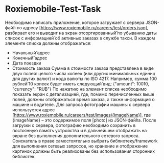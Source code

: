 # Roxiemobile-Test-Task
Необходимо написать приложение, которое загружает с сервера JSON-фай̆л по адресу [https://www.roxiemobile.ru/careers/test/orders.json],
разбирает его и выводит на экран отсортированный̆ по убыванию даты список с информацией̆ об активных заказах в службе такси. 
В каждом элементе списка должны отображаться:
- Начальный̆ адрес
- Конечный̆ адрес
- Дата поездки
- Стоимость заказа
Сумма в стоимости заказа представлена в виде двух полей̆: целого числа копеек (или других минимальных единиц для других валют) и кода валюты по ISO 4217. 
Например, сумма 100 рублей̆ 10 копеек будет иметь следующий̆ вид:
{"amount": 10010, "currency": "RUB"}
По нажатию на элемент списка необходимо показать экран с детализацией, где, помимо перечисленных выше полей, 
должны отображаться время заказа, а также информация о машине и водителе.
Для запроса фотографии машины с сервера используется адрес [https://www.roxiemobile.ru/careers/test/images/{imageName}],
где {imageName} – это содержимое поля [photo] из JSON-фай̆ла. После загрузки с сервера, 
фотографию необходимо сохранить в постоянную память устройства и в дальнейшем отображать на экране без выполнения дополнительного сетевого запроса.
Соискатель в праве самостоятельно выбрать библиотеку/framework для выполнения сетевых запросов, 
но хранение и отображение картинок должны быть реализованы без использования сторонних библиотек.
